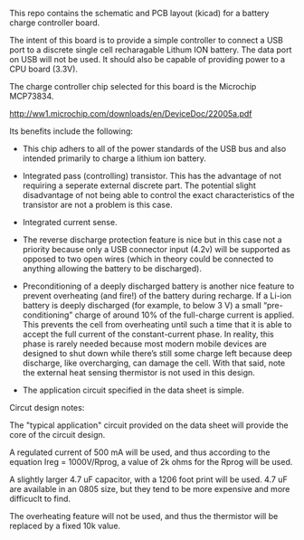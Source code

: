 This repo contains the schematic and PCB layout (kicad) for a battery charge controller board. 

The intent of this board is to provide a simple controller to connect a USB port to a discrete single cell recharagable Lithum ION battery. The data port on USB will not be used. It should also be capable of providing power to a CPU board (3.3V). 

The charge controller chip selected for this board is the Microchip MCP73834. 

http://ww1.microchip.com/downloads/en/DeviceDoc/22005a.pdf

Its benefits include the following:

* This chip adhers to all of the power standards of the USB bus and also intended primarily to charge a lithium ion battery.

* Integrated pass (controlling) transistor. This has the advantage of not requiring a seperate external discrete part. The potential slight disadvantage of not being able to control the exact characteristics of the transistor are not a problem is this case.

* Integrated current sense.

* The reverse discharge protection feature is nice but in this case not a priority because only a USB connector input (4.2v) will be supported as opposed to two open wires (which in theory could be connected to anything allowing the battery to be discharged).

* Preconditioning of a deeply discharged battery is another nice feature to prevent overheating (and fire!) of the battery during recharge. If a Li-ion battery is deeply discharged (for example, to below 3 V) a small “pre-conditioning” charge of around 10% of the full-charge current is applied. This prevents the cell from overheating until such a time that it is able to accept the full current of the constant-current phase. In reality, this phase is rarely needed because most modern mobile devices are designed to shut down while there’s still some charge left because deep discharge, like overcharging, can damage the cell. With that said, note the external heat sensing thermistor is not used in this design.

* The application circuit specified in the data sheet is simple.

Circut design notes:

The "typical application" circuit provided on the data sheet will provide the core of the circuit design.

A regulated current of 500 mA will be used, and thus according to the equation Ireg = 1000V/Rprog, a value of 2k ohms for the Rprog will be used.

A slightly larger 4.7 uF capacitor, with a 1206 foot print will be used. 4.7 uF are available in an 0805 size, but they tend to be more expensive and more difficuclt to find.

The overheating feature will not be used, and thus the thermistor will be replaced by a fixed 10k value.
